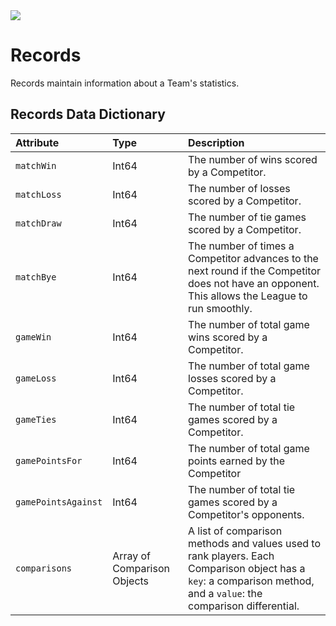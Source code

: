 <img src="https://bnetcmsus-a.akamaihd.net/cms/page_media/kz/KZFG2DZCYMAJ1551917378814.jpg">

# Records
Records maintain information about a Team's statistics. 

## Records Data Dictionary
| Attribute           | Type  | Description |
|:--------------------|:------|:------------|
|`matchWin`|Int64|The number of wins scored by a Competitor.|
|`matchLoss`|Int64|The number of losses scored by a Competitor.|
|`matchDraw`|Int64|The number of tie games scored by a Competitor.|
|`matchBye`|Int64|The number of times a Competitor advances to the next round if the Competitor does not have an opponent. This allows the League to run smoothly.|
|`gameWin`|Int64|The number of total game wins scored by a Competitor.|
|`gameLoss`|Int64|The number of total game losses scored by a Competitor.|
|`gameTies`|Int64|The number of total tie games scored by a Competitor.|
|`gamePointsFor`|Int64|The number of total game points earned by the Competitor|
|`gamePointsAgainst`|Int64|The number of total tie games scored by a Competitor's opponents.|
|`comparisons`|Array of Comparison Objects|A list of comparison methods and values used to rank players. Each Comparison object has a `key`: a comparison method, and a `value`: the comparison differential.| 